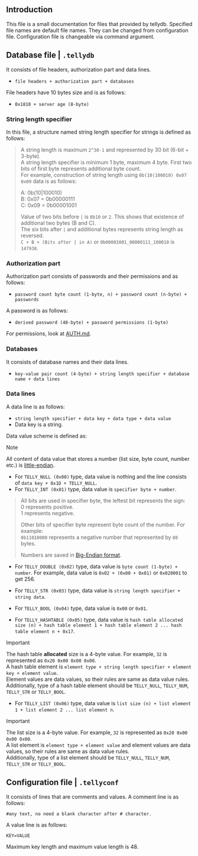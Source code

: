 ## Introduction
This file is a small documentation for files that provided by tellydb. Specified file names are default file names.
They can be changed from configuration file. Configuration file is changeable via command argument.

## Database file | `.tellydb`
It consists of file headers, authorization part and data lines.
* `file headers + authorization part + databases`

File headers have 10 bytes size and is as follows:
* `0x1810 + server age (8-byte)`

### String length specifier
In this file, a structure named string length specifier for strings is defined as follows:
> A string length is maximum `2^30-1` and represented by 30 bit (6-bit + 3-byte).  
> A string length specifier is minimum 1 byte, maximum 4 byte. First two bits of first byte represents additional byte count.  
> For example, construction of string length using `0b(10|100010) 0x07 0x09` data is as follows:
>  
> A: 0b(10|100010)  
> B: 0x07 = 0b00000111  
> C: 0x09 = 0b00001001
>  
> Value of two bits before `|` is `0b10` or `2`. This shows that existence of additional two bytes (B and C).  
> The six bits after `|` and additional bytes represents string length as reversed.  
> `C + B + (Bits after | in A)` or `0b00001001_00000111_100010` is `147938`.

### Authorization part
Authorization part consists of passwords and their permissions and as follows:
* `password count byte count (1-byte, n) + password count (n-byte) + passwords`

A password is as follows:
* `derived password (48-byte) + password permissions (1-byte)`

For permissions, look at [AUTH.md](./AUTH.md).

### Databases
It consists of database names and their data lines.
* `key-value pair count (4-byte) + string length specifier + database name + data lines`

### Data lines
A data line is as follows:
* `string length specifier + data key + data type + data value`
* Data key is a string.

Data value scheme is defined as:
> [!NOTE]
> All content of data value that stores a number (list size, byte count, number etc.) is [little-endian](https://en.wikipedia.org/wiki/Endianness).

* For `TELLY_NULL (0x00)` type, data value is nothing and the line consists of `data key + 0x1D + TELLY_NULL`.
* For `TELLY_INT (0x01)` type, data value is `specifier byte + number`.

> All bits are used in specifier byte, the leftest bit represents the sign:  
> 0 represents positive.  
> 1 represents negative.  
>   
> Other bits of specifier byte represent byte count of the number. For example:  
> `0b11010000` represents a negative number that represented by `80` bytes.  
>  
> Numbers are saved in [Big-Endian format](https://en.wikipedia.org/wiki/Endianness).

* For `TELLY_DOUBLE (0x02)` type, data value is `byte count (1-byte) + number`. For example, data value is `0x02 + (0x00 + 0x01)` or `0x020001` to get 256.
* For `TELLY_STR (0x03)` type, data value is `string length specifier + string data`.
* For `TELLY_BOOL (0x04)` type, data value is `0x00` or `0x01`.

* For `TELLY_HASHTABLE (0x05)` type, data value is `hash table allocated size (n) + hash table element 1 + hash table element 2 ... hash table element n + 0x17`.

> [!IMPORTANT]
> The hash table **allocated** size is a 4-byte value. For example, `32` is represented as `0x20 0x00 0x00 0x00`.  
> A hash table element is `element type + string length specifier + element key + element value`.  
> Element values ​​are data values, so their rules are same as data value rules.  
> Additionally, type of a hash table element should be `TELLY_NULL`, `TELLY_NUM`, `TELLY_STR` or `TELLY_BOOL`.


* For `TELLY_LIST (0x06)` type, data value is `list size (n) + list element 1 + list element 2 ... list element n`.

> [!IMPORTANT]
> The list size is a 4-byte value. For example, `32` is represented as `0x20 0x00 0x00 0x00`.  
> A list element is `element type + element value` and element values ​​are data values, so their rules are same as data value rules.  
> Additionally, type of a list element should be `TELLY_NULL`, `TELLY_NUM`, `TELLY_STR` or `TELLY_BOOL`.

## Configuration file | `.tellyconf`
It consists of lines that are comments and values. A comment line is as follows:
```
#any text, no need a blank character after # character.
```

A value line is as follows:
```
KEY=VALUE
```

Maximum key length and maximum value length is 48.
